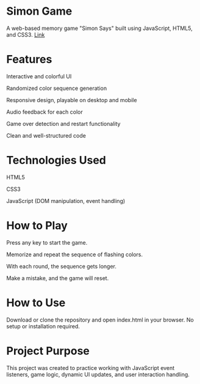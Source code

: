# Simon Game
A web-based memory game "Simon Says" built using JavaScript, HTML5, and CSS3.
[Link](https://rellance.github.io/Simon-Game/)

# Features
Interactive and colorful UI

Randomized color sequence generation

Responsive design, playable on desktop and mobile

Audio feedback for each color

Game over detection and restart functionality

Clean and well-structured code

# Technologies Used
HTML5

CSS3

JavaScript (DOM manipulation, event handling)

# How to Play
Press any key to start the game.

Memorize and repeat the sequence of flashing colors.

With each round, the sequence gets longer.

Make a mistake, and the game will reset.

# How to Use
Download or clone the repository and open index.html in your browser.
No setup or installation required.

# Project Purpose
This project was created to practice working with JavaScript event listeners, game logic, dynamic UI updates, and user interaction handling.
